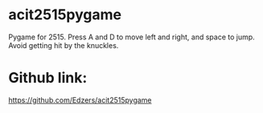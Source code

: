 # acit2515pygame
Pygame for 2515. Press A and D to move left and right, and space to jump. Avoid getting hit by the knuckles.

# Github link:
https://github.com/Edzers/acit2515pygame
